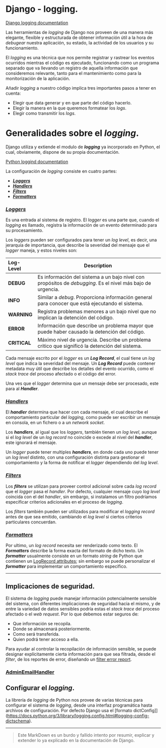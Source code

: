 # Django - logging.

[Django logging documentation](https://docs.djangoproject.com/en/4.0/topics/logging/#logging-explanation)

Las herramientas de _logging_ de Django nos proveen de una manera más elegante, flexible y estructurada de obtener información útil a la hora de _debugear_ nuestra aplicación, su estado, la actividad de los usuarios y  su funcionamiento. 

El _logging_ es una técnica que nos permite registrar y rastrear los eventos ocurridos mientras el código es ejecutado, funcionando como un programa separado que va llevando un registro de aquella información que consideremos relevante, tanto para el mantenimiento como para la monitorización de la aplicación.

Añadir _logging_ a nuestro código implica tres importantes pasos a tener en cuenta:

- Elegir que data generar y en que parte del código hacerlo.
- Elegir la manera en la que queremos formatear los _logs_.
- Elegir como transmitir los _logs_.

# Generalidades sobre el _logging_.

Django utiliza y extiende el modulo de ___logging___ ya incorporado en Python, el cual, obviamente, dispone de su propia documentación.

[Python loggind documentation](https://docs.python.org/3/library/logging.html#module-logging)



La configuración de _logging_ consiste en cuatro partes:

- [___Loggers___](https://docs.djangoproject.com/en/4.0/topics/logging/#topic-logging-parts-loggers)
- [___Handlers___](https://docs.djangoproject.com/en/4.0/topics/logging/#topic-logging-parts-handlers)
- [___Filters___](https://docs.djangoproject.com/en/4.0/topics/logging/#topic-logging-parts-filters)
- [___Formatters___](https://docs.djangoproject.com/en/4.0/topics/logging/#topic-logging-parts-formatters)



### [___Loggers___](https://docs.djangoproject.com/en/4.0/topics/logging/#topic-logging-parts-loggers)

Es una entrada al sistema de registro. El _logger_ es una parte que, cuando el _logging_ es llamado, registra la información de un evento determinado para su procesamiento.

Los _loggers_ pueden ser configurados para tener un _log level_, es decir, una jerarquía de importancia, que describe la severidad del mensaje que el _logger_ maneja, y estos niveles son:

| Log-Level    | Description                                                  |
| :----------- | ------------------------------------------------------------ |
| **DEBUG**    | Es información del sistema a un bajo nivel con propósitos de _debugging_. Es el nivel más bajo de urgencia. |
| **INFO**     | Similar a _debug_. Proporciona información general para conocer que está ejecutando el sistema. |
| **WARNING**  | Registra problemas menores a un bajo nivel que no implican la detención del código. |
| **ERROR**    | Información que describe un problema mayor que puede haber causado la detención del código. |
| **CRITICAL** | Máximo nivel de urgencia. Describe un problema critico que significó la detención del sistema. |

Cada mensaje escrito por el _logger_ es un ___Log Record___, el cual tiene un _log level_ que indica la severidad del mensaje. Un ___Log Record___ puede contener metadata muy útil que describe los detalles del evento ocurrido, como el _stack trace_ del proceso afectado o el código del error.

Una ves que el _logger_ determina que un mensaje debe ser procesado, este para al ___Handler___.

### [___Handlers___](https://docs.djangoproject.com/en/4.0/topics/logging/#topic-logging-parts-handlers)

El ___handler___ determina que hacer con cada mensaje, el cual describe el comportamiento particular del _logging_, como puede ser escribir un mensaje en consola, en un fichero o a un _network socket_.

Los ___handlers___, al igual que los _loggers_, también tienen un _log level_, aunque si el _log level_ de un _log record_ no coincide o excede al nivel del ___handler___, este ignorará el mensaje.

Un _logger_ puede tener multiples ___handlers___, en donde cada uno puede tener un _log level_ distinto, con una configuración distinta para gestionar el comportamiento y la forma de notificar el _logger_ dependiendo del _log level_. 

### [___Filters___](https://docs.djangoproject.com/en/4.0/topics/logging/#topic-logging-parts-filters)

Los ___filters___ se utilizan para proveer control adicional sobre cada _log record_ que el _logger_ pasa el _handler_. Por defecto, cualquier mensaje cuyo _log level_ coincida con el del _handler_, sin embargo, si instalamos un filtro podríamos especificar criterios adicionales en el proceso de _logging_.

Los _filters_ también pueden ser utilizados para modificar el _logging record_ antes de que sea emitido, cambiando el _log level_ si ciertos criterios particulares concuerdan.

### [___Formatters___](https://docs.djangoproject.com/en/4.0/topics/logging/#topic-logging-parts-formatters)

Por ultimo, un _log record_ necesita ser renderizado como texto. El ___Formatters___ describe la forma exacta del formato de dicho texto. Un ___formatter___ usualmente consiste en un formato _string_ de Python que contienen un [LogRecord attributes](https://docs.python.org/3/library/logging.html#logrecord-attributes); sin embargo se puede personalizar el ___formatter___ para implementar un comportamiento especifico. 

---



## Implicaciones de seguridad.

El sistema de _logging_ puede manejar información potencialmente sensible del sistema, con diferentes implicaciones de seguridad hacia el mismo, y de entre la variedad de datos sensibles podría estas el _stack trace_ del proceso afectado o el _web request_. Por lo que debemos estar seguros de:

- Que información se recopila.
- Donde se almacenará posteriormente.
- Como será transferida.
- Quien podrá tener acceso a ella.

Para ayudar al controlar la recopilación de información sensible, se puede designar explícitamente cierta información para que sea filtrada, desde el _filter_, de los reportes de error, diseñando un [filter error report](https://docs.djangoproject.com/en/4.1/howto/error-reporting/#filtering-error-reports). 

### [AdminEmailHandler](https://docs.djangoproject.com/en/4.1/topics/logging/#adminemailhandler)



## Configurar el _logging_.

La librería de _logging_ de Python nos provee de varias técnicas para configurar el sistema de _logging_, desde una interfaz programática hasta archivos de configuración. Por defecto Django usa el [formato dictConfig]](https://docs.python.org/3/library/logging.config.html#logging-config-dictschema).









---

> Este MarkDown es un burdo y fallido intento por resumir, explicar y extender lo ya explicado en la documentación de Django.